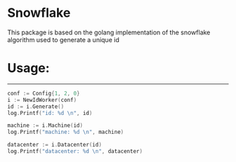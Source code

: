 # Snowflake
This package is based on the golang implementation of the snowflake algorithm used to generate a unique id
# Usage:
---------
```go
conf := Config{1, 2, 0}
i := NewIdWorker(conf)
id := i.Generate()
log.Printf("id: %d \n", id)

machine := i.Machine(id)
log.Printf("machine: %d \n", machine)

datacenter := i.Datacenter(id)
log.Printf("datacenter: %d \n", datacenter)
```
